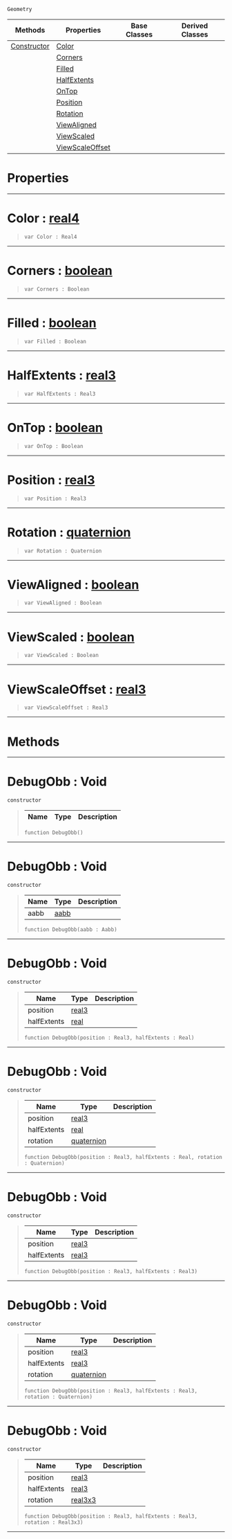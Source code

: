  `Geometry`

|Methods|Properties|Base Classes|Derived Classes|
|---|---|---|---|
|[ Constructor](https://github.com/ZilchEngine/ZilchDocs/blob/master/code_reference/class_reference/debugobb.markdown#debugobb-void)|[ Color](https://github.com/ZilchEngine/ZilchDocs/blob/master/code_reference/class_reference/debugobb.markdown#color-zilch-engine-docume)| | |
| |[ Corners](https://github.com/ZilchEngine/ZilchDocs/blob/master/code_reference/class_reference/debugobb.markdown#corners-zilch-engine-docu)| | |
| |[ Filled](https://github.com/ZilchEngine/ZilchDocs/blob/master/code_reference/class_reference/debugobb.markdown#filled-zilch-engine-docum)| | |
| |[ HalfExtents](https://github.com/ZilchEngine/ZilchDocs/blob/master/code_reference/class_reference/debugobb.markdown#halfextents-zilch-engine)| | |
| |[ OnTop](https://github.com/ZilchEngine/ZilchDocs/blob/master/code_reference/class_reference/debugobb.markdown#ontop-zilch-engine-docume)| | |
| |[ Position](https://github.com/ZilchEngine/ZilchDocs/blob/master/code_reference/class_reference/debugobb.markdown#position-zilch-engine-doc)| | |
| |[ Rotation](https://github.com/ZilchEngine/ZilchDocs/blob/master/code_reference/class_reference/debugobb.markdown#rotation-zilch-engine-doc)| | |
| |[ ViewAligned](https://github.com/ZilchEngine/ZilchDocs/blob/master/code_reference/class_reference/debugobb.markdown#viewaligned-zilch-engine)| | |
| |[ ViewScaled](https://github.com/ZilchEngine/ZilchDocs/blob/master/code_reference/class_reference/debugobb.markdown#viewscaled-zilch-engine-d)| | |
| |[ ViewScaleOffset](https://github.com/ZilchEngine/ZilchDocs/blob/master/code_reference/class_reference/debugobb.markdown#viewscaleoffset-zilch-eng)| | |


 #  Properties


---  
 #  Color : [real4](https://github.com/ZilchEngine/ZilchDocs/blob/master/code_reference/nada_base_types/real4.markdown)

> 
> ``` lang=cpp, name=Nada
> var Color : Real4


---  
 #  Corners : [boolean](https://github.com/ZilchEngine/ZilchDocs/blob/master/code_reference/nada_base_types/boolean.markdown)

> 
> ``` lang=cpp, name=Nada
> var Corners : Boolean


---  
 #  Filled : [boolean](https://github.com/ZilchEngine/ZilchDocs/blob/master/code_reference/nada_base_types/boolean.markdown)

> 
> ``` lang=cpp, name=Nada
> var Filled : Boolean


---  
 #  HalfExtents : [real3](https://github.com/ZilchEngine/ZilchDocs/blob/master/code_reference/nada_base_types/real3.markdown)

> 
> ``` lang=cpp, name=Nada
> var HalfExtents : Real3


---  
 #  OnTop : [boolean](https://github.com/ZilchEngine/ZilchDocs/blob/master/code_reference/nada_base_types/boolean.markdown)

> 
> ``` lang=cpp, name=Nada
> var OnTop : Boolean


---  
 #  Position : [real3](https://github.com/ZilchEngine/ZilchDocs/blob/master/code_reference/nada_base_types/real3.markdown)

> 
> ``` lang=cpp, name=Nada
> var Position : Real3


---  
 #  Rotation : [quaternion](https://github.com/ZilchEngine/ZilchDocs/blob/master/code_reference/nada_base_types/quaternion.markdown)

> 
> ``` lang=cpp, name=Nada
> var Rotation : Quaternion


---  
 #  ViewAligned : [boolean](https://github.com/ZilchEngine/ZilchDocs/blob/master/code_reference/nada_base_types/boolean.markdown)

> 
> ``` lang=cpp, name=Nada
> var ViewAligned : Boolean


---  
 #  ViewScaled : [boolean](https://github.com/ZilchEngine/ZilchDocs/blob/master/code_reference/nada_base_types/boolean.markdown)

> 
> ``` lang=cpp, name=Nada
> var ViewScaled : Boolean


---  
 #  ViewScaleOffset : [real3](https://github.com/ZilchEngine/ZilchDocs/blob/master/code_reference/nada_base_types/real3.markdown)

> 
> ``` lang=cpp, name=Nada
> var ViewScaleOffset : Real3


---  
 #  Methods


---  
 #  DebugObb : Void

 `constructor`

> 
> |Name|Type|Description|
> |---|---|---|
> ``` lang=cpp, name=Nada
> function DebugObb()
> ``` 


---  
 #  DebugObb : Void

 `constructor`

> 
> |Name|Type|Description|
> |---|---|---|
> |aabb|[aabb](https://github.com/ZilchEngine/ZilchDocs/blob/master/code_reference/class_reference/aabb.markdown)| |
> ``` lang=cpp, name=Nada
> function DebugObb(aabb : Aabb)
> ``` 


---  
 #  DebugObb : Void

 `constructor`

> 
> |Name|Type|Description|
> |---|---|---|
> |position|[real3](https://github.com/ZilchEngine/ZilchDocs/blob/master/code_reference/nada_base_types/real3.markdown)| |
> |halfExtents|[real](https://github.com/ZilchEngine/ZilchDocs/blob/master/code_reference/nada_base_types/real.markdown)| |
> ``` lang=cpp, name=Nada
> function DebugObb(position : Real3, halfExtents : Real)
> ``` 


---  
 #  DebugObb : Void

 `constructor`

> 
> |Name|Type|Description|
> |---|---|---|
> |position|[real3](https://github.com/ZilchEngine/ZilchDocs/blob/master/code_reference/nada_base_types/real3.markdown)| |
> |halfExtents|[real](https://github.com/ZilchEngine/ZilchDocs/blob/master/code_reference/nada_base_types/real.markdown)| |
> |rotation|[quaternion](https://github.com/ZilchEngine/ZilchDocs/blob/master/code_reference/nada_base_types/quaternion.markdown)| |
> ``` lang=cpp, name=Nada
> function DebugObb(position : Real3, halfExtents : Real, rotation : Quaternion)
> ``` 


---  
 #  DebugObb : Void

 `constructor`

> 
> |Name|Type|Description|
> |---|---|---|
> |position|[real3](https://github.com/ZilchEngine/ZilchDocs/blob/master/code_reference/nada_base_types/real3.markdown)| |
> |halfExtents|[real3](https://github.com/ZilchEngine/ZilchDocs/blob/master/code_reference/nada_base_types/real3.markdown)| |
> ``` lang=cpp, name=Nada
> function DebugObb(position : Real3, halfExtents : Real3)
> ``` 


---  
 #  DebugObb : Void

 `constructor`

> 
> |Name|Type|Description|
> |---|---|---|
> |position|[real3](https://github.com/ZilchEngine/ZilchDocs/blob/master/code_reference/nada_base_types/real3.markdown)| |
> |halfExtents|[real3](https://github.com/ZilchEngine/ZilchDocs/blob/master/code_reference/nada_base_types/real3.markdown)| |
> |rotation|[quaternion](https://github.com/ZilchEngine/ZilchDocs/blob/master/code_reference/nada_base_types/quaternion.markdown)| |
> ``` lang=cpp, name=Nada
> function DebugObb(position : Real3, halfExtents : Real3, rotation : Quaternion)
> ``` 


---  
 #  DebugObb : Void

 `constructor`

> 
> |Name|Type|Description|
> |---|---|---|
> |position|[real3](https://github.com/ZilchEngine/ZilchDocs/blob/master/code_reference/nada_base_types/real3.markdown)| |
> |halfExtents|[real3](https://github.com/ZilchEngine/ZilchDocs/blob/master/code_reference/nada_base_types/real3.markdown)| |
> |rotation|[real3x3](https://github.com/ZilchEngine/ZilchDocs/blob/master/code_reference/nada_base_types/real3x3.markdown)| |
> ``` lang=cpp, name=Nada
> function DebugObb(position : Real3, halfExtents : Real3, rotation : Real3x3)
> ``` 


---  
 

 